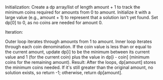 Initialization: Create a dp array/list of length amount + 1 to track the minimum coins required for amounts from 0 to amount.  Initialize it with a large value (e.g., amount + 1) to represent that a solution isn't yet found. Set dp[0] to 0, as no coins are needed for amount 0.

Iteration:

Outer loop iterates through amounts from 1 to amount.
Inner loop iterates through each coin denomination.
If the coin value is less than or equal to the current amount, update dp[i] to be the minimum between its current value and 1 (for the current coin) plus the value in dp[i - coin] (minimum coins for the remaining amount).
Result: After the loops, dp[amount] stores the minimum coins needed.  If it's still greater than the original amount, no solution exists, so return -1; otherwise, return dp[amount].
